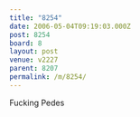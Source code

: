 ```yaml
---
title: "8254"
date: 2006-05-04T09:19:03.000Z
post: 8254
board: 8
layout: post
venue: v2227
parent: 8207
permalink: /m/8254/
---
```

Fucking Pedes
